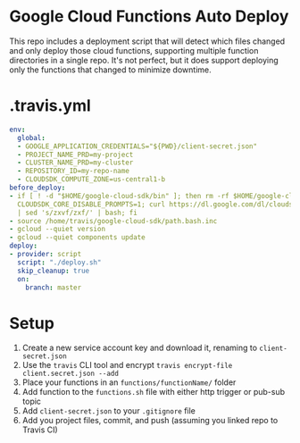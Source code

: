 # Google Cloud Functions Auto Deploy
This repo includes a deployment script that will detect which files changed 
and only deploy those cloud functions, supporting multiple function directories 
in a single repo. It's not perfect, but it does support deploying only the functions 
that changed to minimize downtime.

# .travis.yml
```yaml
env:
  global:
  - GOOGLE_APPLICATION_CREDENTIALS="${PWD}/client-secret.json"
  - PROJECT_NAME_PRD=my-project
  - CLUSTER_NAME_PRD=my-cluster
  - REPOSITORY_ID=my-repo-name
  - CLOUDSDK_COMPUTE_ZONE=us-central1-b
before_deploy:
- if [ ! -d "$HOME/google-cloud-sdk/bin" ]; then rm -rf $HOME/google-cloud-sdk; export
  CLOUDSDK_CORE_DISABLE_PROMPTS=1; curl https://dl.google.com/dl/cloudsdk/channels/rapid/install_google_cloud_sdk.bash
  | sed 's/zxvf/zxf/' | bash; fi
- source /home/travis/google-cloud-sdk/path.bash.inc
- gcloud --quiet version
- gcloud --quiet components update
deploy:
- provider: script
  script: "./deploy.sh"
  skip_cleanup: true
  on:
    branch: master
```

# Setup
1. Create a new service account key and download it, renaming to `client-secret.json`
2. Use the `travis` CLI tool and encrypt `travis encrypt-file client.secret.json --add`
3. Place your functions in an `functions/functionName/` folder
4. Add function to the `functions.sh` file with either http trigger or pub-sub topic
5. Add `client-secret.json` to your `.gitignore` file
6. Add you project files, commit, and push (assuming you linked repo to Travis CI)

